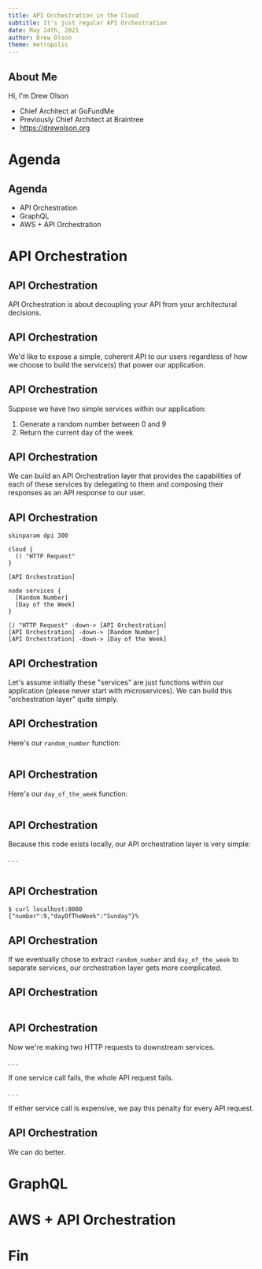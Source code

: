 ```yaml
---
title: API Orchestration in the Cloud
subtitle: It's just regular API Orchestration
date: May 24th, 2021
author: Drew Olson
theme: metropolis
---
```



## About Me

Hi, I'm Drew Olson

* Chief Architect at GoFundMe
* Previously Chief Architect at Braintree
* https://drewolson.org

# Agenda

## Agenda

* API Orchestration
* GraphQL
* AWS + API Orchestration

# API Orchestration

## API Orchestration

API Orchestration is about decoupling your API from your architectural
decisions.

## API Orchestration

We'd like to expose a simple, coherent API to our users regardless of how we
choose to build the service(s) that power our application.

## API Orchestration

Suppose we have two simple services within our application:

1. Generate a random number between 0 and 9
2. Return the current day of the week

## API Orchestration

We can build an API Orchestration layer that provides the capabilities of each
of these services by delegating to them and composing their responses as an API
response to our user.

## API Orchestration

```plantuml
skinparam dpi 300

cloud {
  () "HTTP Request"
}

[API Orchestration]

node services {
  [Random Number]
  [Day of the Week]
}

() "HTTP Request" -down-> [API Orchestration]
[API Orchestration] -down-> [Random Number]
[API Orchestration] -down-> [Day of the Week]
```

## API Orchestration

Let's assume initially these "services" are just functions within our
application (please never start with microservices). We can build this
"orchestration layer" quite simply.

## API Orchestration

Here's our `random_number` function:

```{.python include=../code/orchestration/simple.py snippet=random}
```

## API Orchestration

Here's our `day_of_the_week` function:

```{.python include=../code/orchestration/simple.py snippet=day}
```

## API Orchestration

Because this code exists locally, our API orchestration layer is very simple:

. . .

```{.python include=../code/orchestration/simple.py snippet=fastapi}
```

## API Orchestration

```
$ curl localhost:8000
{"number":9,"dayOfTheWeek":"Sunday"}%
```

## API Orchestration

If we eventually chose to extract `random_number` and `day_of_the_week` to
separate services, our orchestration layer gets more complicated.

## API Orchestration

```{.python include=../code/orchestration/complicated.py snippet=fastapi}
```

## API Orchestration

Now we're making two HTTP requests to downstream services.

. . .

If one service call fails, the whole API request fails.

. . .

If either service call is expensive, we pay this penalty for every API request.

## API Orchestration

We can do better.

# GraphQL

# AWS + API Orchestration

# Fin
